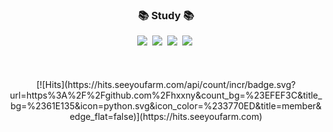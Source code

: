 

<h3 align="center">📚 Study 📚</h3>
<p align="center">
  <img src="https://img.shields.io/badge/Python-3766AB?style=flat-square&logo=Python&logoColor=white"/></a>&nbsp 
  <img src="https://img.shields.io/badge/Node.js-339933?style=flat-square&logo=Node.js&logoColor=white"/></a>&nbsp
  <img src="https://img.shields.io/badge/Mysql-E6B91E?style=flat-square&logo=MySql&logoColor=white"/></a>&nbsp
  <img src="https://img.shields.io/badge/C-2496ED?style=flat-square&logo=C&logoColor=white"/></a>&nbsp
  <br>
  <br>
  <br>
  <br>
  [![Hits](https://hits.seeyoufarm.com/api/count/incr/badge.svg?url=https%3A%2F%2Fgithub.com%2Fhxxny&count_bg=%23EFEF3C&title_bg=%2361E135&icon=python.svg&icon_color=%233770ED&title=member&edge_flat=false)](https://hits.seeyoufarm.com)
</p>
